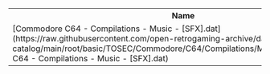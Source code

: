 <table>
<tr><th>Name</th><th>Size</th></tr>
<tr><td>
[Commodore C64 - Compilations - Music - [SFX].dat](https://raw.githubusercontent.com/open-retrogaming-archive/dat-catalog/main/root/basic/TOSEC/Commodore/C64/Compilations/Music/[SFX]/Commodore C64 - Compilations - Music - [SFX].dat)
</td><td>876</td></tr>
</table>
